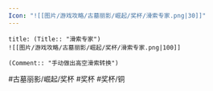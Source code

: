 ```yaml
---
Icon: "![[图片/游戏攻略/古墓丽影/崛起/奖杯/滑索专家.png|30]]"
---
```

```ad-common-bronze-trophy
title: (Title:: "滑索专家")
![[图片/游戏攻略/古墓丽影/崛起/奖杯/滑索专家.png|100]]

(Comment:: "手动做出高空滑索转换")
```

#古墓丽影/崛起/奖杯 #奖杯 #奖杯/铜
